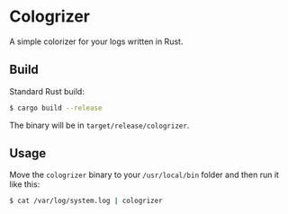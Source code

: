 # Cologrizer

A simple colorizer for your logs written in Rust.

## Build

Standard Rust build:

```bash
$ cargo build --release
```

The binary will be in `target/release/cologrizer`.

## Usage

Move the `cologrizer` binary to your `/usr/local/bin` folder and then run it like this:

```bash
$ cat /var/log/system.log | cologrizer
```
